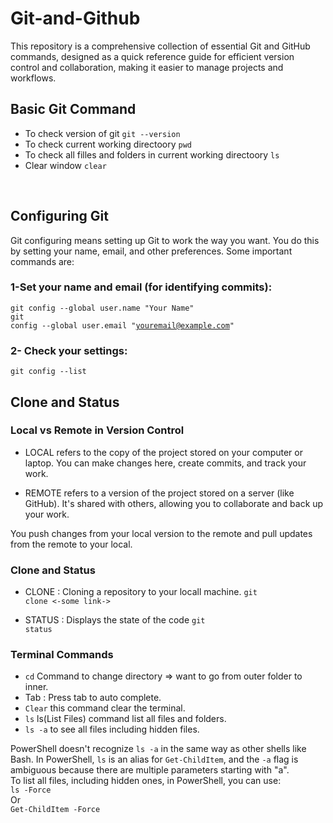 # Git-and-Github
This  repository is a comprehensive collection of essential Git and GitHub commands, designed as a quick reference guide for efficient version control and collaboration, making it easier to manage projects and workflows.

## Basic Git Command 
- To check version of git <code>git --version</code>
- To check current working directoory <code>pwd</code>
- To check  all filles and folders in current working directoory <code>ls</code>
- Clear window <code>clear</code>
<br>

## Configuring Git

Git configuring means setting up Git to work the way you want. You do this by setting your name, email, and other preferences. Some important commands are:

### 1-Set your name and email (for identifying commits):
<code>git config --global user.name "Your Name"</code> <br>
<code>git config --global user.email "youremail@example.com"</code>

### 2- Check your settings:
<code>git config --list
</code>

## Clone and Status

### Local vs Remote in Version Control

- LOCAL refers to the copy of the project stored on your computer or laptop. You can make changes here, create commits, and track your work.

- REMOTE refers to a version of the project stored on a server (like GitHub). It's shared with others, allowing you to collaborate and back up your work.

 You push changes from your local version to the remote and pull updates from the remote to your local. 

 ### Clone and Status

 - CLONE : Cloning a repository to your locall machine.
     <code>git clone <-some link-> </code>

 - STATUS : Displays the state of the code
   <code>git status</code>

### Terminal Commands
   
- <code>cd</code> Command to change directory => want to  go from outer folder to inner.
- Tab : Press tab to  auto  complete.
- <code>Clear</code> this command clear the terminal.
- <code>ls</code> ls(List Files) command list all files and folders.
- <code>ls -a</code> to see all files including hidden files.

PowerShell doesn't recognize <code>ls -a</code> in the same way as other shells like Bash. In PowerShell, <code>ls</code> is an alias for <code>Get-ChildItem</code>, and the <code>-a</code> flag is ambiguous because there are multiple parameters starting with "a".
<br>
To list all files, including hidden ones, in PowerShell, you can use:<br>
<code>ls -Force</code>
<br>Or<br>
<code>Get-ChildItem -Force</code>

